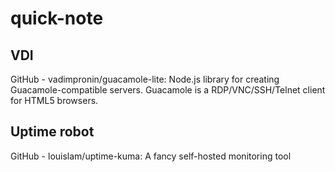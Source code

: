 # quick-note

## VDI
GitHub - vadimpronin/guacamole-lite: Node.js library for creating Guacamole-compatible servers. Guacamole is a RDP/VNC/SSH/Telnet client for HTML5 browsers.

## Uptime robot
GitHub - louislam/uptime-kuma: A fancy self-hosted monitoring tool
